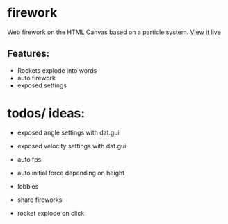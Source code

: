 # firework

Web firework on the HTML Canvas based on a particle system. [View it live](https://firework.kebab-cases.com/)

## Features:
- Rockets explode into words
- auto firework
- exposed settings

# todos/ ideas:
 - exposed angle settings with dat.gui
 - exposed velocity settings with dat.gui
  
 - auto fps
 - auto initial force depending on height
 - lobbies
 - share fireworks

 - rocket explode on click

